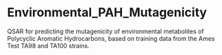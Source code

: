 # Environmental_PAH_Mutagenicity
QSAR for predicting the mutagenicity of environmental metabolites of Polycyclic Aromatic Hydrocarbons, based on training data from the Ames Test TA98 and TA100 strains.

